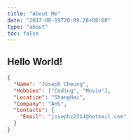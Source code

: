 ```yaml
---
title: "About Me"
date: "2017-08-19T20:09:28+08:00"
type: "about"
toc: false
---
```


## Hello World!

```json
{
  "Name": "Joseph Cheung",
  "Hobbies": ["Coding", "Movie"],
  "Location": "ShangHai",
  "Company": "AHS",
  "Contacts": {
    "Email": "josephz2314@hotmail.com"
  }
}
```
